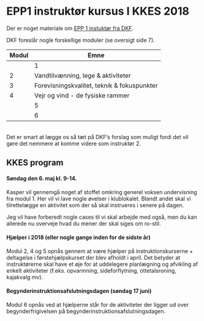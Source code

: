 # EPP1 instruktør kursus I KKES 2018


Der er noget materiale om [EPP 1 instuktør fra DKF](https://drive.google.com/file/d/0B4vS7ek5Y8VlTy1SRF9JWUJacDQ/view).

DKF foreslår nogle forskellige moduler (se oversigt side 7).

| Modul | Emne |
|----|----|
​​| 1 | Pædagogiske redskaber herunder grupperhåndtering på vandet |
| 2 | Vandtilvænning, lege & aktiviteter |
| 3 | Forevisningskvalitet, teknik & fokuspunkter |
| ​4 | Vejr og vind - de fysiske rammer |
​| 5 | Underafkøling, sikkerhed og sikkerhedsudstyr |
​| 6 | Evaluering af Instruktør 1ere |
​
​<br>
Det er smart at lægge os så tæt på DKF’s forslag som muligt fordi det vil gøre det nemmere at komme videre som instruktør 2.

## KKES program
#### Søndag den 6. maj kl. 9-14.
Kasper vil gennemgå noget af stoffet omkring generel voksen undervisning fra modul 1. Her vil vi lave nogle øvelser i klublokalet. Blandt andet skal vi tilrettelægge en aktivitet som der så skal instrueres i senere på dagen.

Jeg vil have forberedt nogle cases til vi skal arbejde med også, men du kan allerede nu overveje hvad du mener der skal siges om ro-stil.

#### Hjælper i 2018 (eller nogle gange inden for de sidste år)

Modul 2, 4 og 5 opnås gennem at være hjælper på instruktionskurserne + deltagelse i førstehjælpskurset der blev afholdt i april. Det betyder at instruktørerne skal have et øje for at uddelegere planlægning og afvikling af enkelt aktiviteter (f.eks. opvarmning, sideforflytning, ottetalsroning, kajakvalg mv).

#### Begynderinstruktionsafslutningsdagen (søndag 17 juni)
Modul 6 opnås ved at hjælperne står for de aktiviteter der ligger ud over begynderfrigivelsen på begynderinstruktionsafslutningsdagen.

